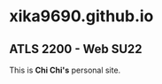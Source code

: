 # xika9690.github.io

## ATLS 2200 - Web SU22

This is **Chi Chi's** personal site.

<!--comment out
# largest heading, ## 2nd largest heading, ###### smallest heading
**bold**, *italic*, ***bold&italic***, ~~strikethrough~~, <sub>subscript</sub>, <sup>superscript<!sup>
-->
